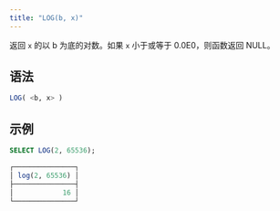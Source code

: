 ```yaml
---
title: "LOG(b, x)"
---
```


返回 `x` 的以 b 为底的对数。如果 `x` 小于或等于 0.0E0，则函数返回 NULL。

## 语法

```sql
LOG( <b, x> )
```

## 示例

```sql
SELECT LOG(2, 65536);

┌───────────────┐
│ log(2, 65536) │
├───────────────┤
│            16 │
└───────────────┘
```